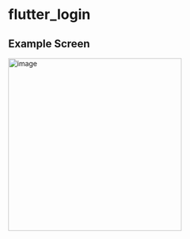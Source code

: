 # flutter_login

## Example Screen

<img src="https://github.com/ton4023/flutter_bloc_auth/blob/main/lib/screenshot/sc01.png" width="350" alt="image">
